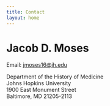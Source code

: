 ```yaml
---
title: Contact
layout: home
---
```

# Jacob D. Moses

Email: [jmoses16@jh.edu][1]

Department of the History of Medicine  
Johns Hopkins University  
1900 East Monument Street  
Baltimore, MD 21205-2113

[1]:	mailto:jmoses16@jh.edu